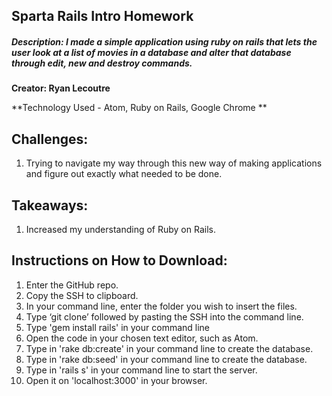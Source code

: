 ## Sparta Rails Intro Homework

##### Description: I made a simple application using ruby on rails that lets the user look at a list of movies in a database and alter that database through edit, new and destroy commands.
**Creator: Ryan Lecoutre**

**Technology Used - Atom, Ruby on Rails, Google Chrome **

## Challenges:

1. Trying to navigate my way through this new way of making applications and figure out exactly what needed to be done.

## Takeaways:

1. Increased my understanding of Ruby on Rails.

## Instructions on How to Download:
1. Enter the GitHub repo.
2. Copy the SSH to clipboard.
3. In your command line, enter the folder you wish to insert the files.
4. Type ‘git clone’ followed by pasting the SSH into the command line.
5. Type 'gem install rails' in your command line
6. Open the code in your chosen text editor, such as Atom.
7. Type in 'rake db:create' in your command line to create the database.
8. Type in 'rake db:seed' in your command line to create the database.
9. Type in 'rails s' in your command line to start the server.
10. Open it on 'localhost:3000' in your browser.
